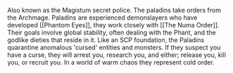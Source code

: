 Also known as the Magistum secret police. The paladins take orders from the Archmage. Paladins are experienced demonslayers who have developed [[Phantom Eyes]], they work closely with [[The Numa Order]]. Their goals involve global stability, often dealing with the Phant, and the godlike dieties that reside in it.
Like an SCP foundation, the Paladins quarantine anomalous 'cursed' entities and monsters. If they suspect you have a curse, they will arrest you, research you, and either; release you, kill you, or recruit you. 
In a world of warm chaos they represent cold order.